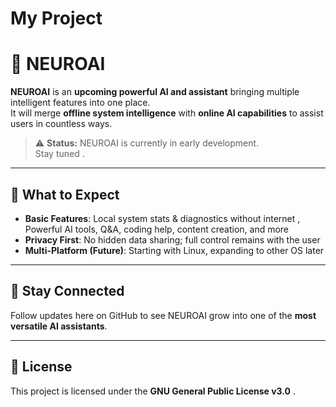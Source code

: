 # My Project
# 🧠 NEUROAI
**NEUROAI** is an **upcoming powerful AI and assistant** bringing multiple intelligent features into one place.  
It will merge **offline system intelligence** with **online AI capabilities** to assist users in countless ways.

> ⚠️ **Status:** NEUROAI is currently in early development.  
> Stay tuned .

---

## 🔮 What to Expect
- **Basic Features**: Local system stats & diagnostics without internet ,  Powerful AI tools, Q&A, coding help, content creation, and more 
- **Privacy First**: No hidden data sharing; full control remains with the user  
- **Multi-Platform (Future)**: Starting with Linux, expanding to other OS later

---

## 📢 Stay Connected
Follow updates here on GitHub to see NEUROAI grow into one of the **most versatile AI assistants**.

---

## 📜 License
This project is licensed under the **GNU General Public License v3.0** .
